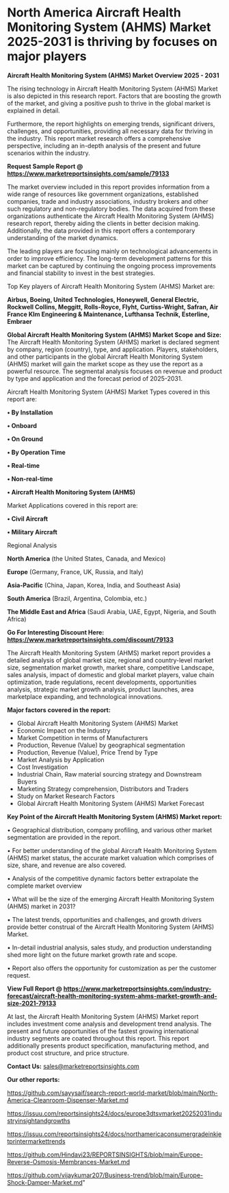 # North America Aircraft Health Monitoring System (AHMS) Market 2025-2031 is thriving by focuses on major players

<Strong> Aircraft Health Monitoring System (AHMS) Market Overview 2025 - 2031</strong>

The rising technology in Aircraft Health Monitoring System (AHMS) Market is also depicted in this research report. Factors that are boosting the growth of the market, and giving a positive push to thrive in the global market is explained in detail.

Furthermore, the report highlights on emerging trends, significant drivers, challenges, and opportunities, providing all necessary data for thriving in the industry. This report market research offers a comprehensive perspective, including an in-depth analysis of the present and future scenarios within the industry.

<strong>Request Sample Report @ <a href=https://www.marketreportsinsights.com/sample/79133>https://www.marketreportsinsights.com/sample/79133</a></strong>

The market overview included in this report provides information from a wide range of resources like government organizations, established companies, trade and industry associations, industry brokers and other such regulatory and non-regulatory bodies. The data acquired from these organizations authenticate the Aircraft Health Monitoring System (AHMS) research report, thereby aiding the clients in better decision making. Additionally, the data provided in this report offers a contemporary understanding of the market dynamics.

The leading players are focusing mainly on technological advancements in order to improve efficiency. The long-term development patterns for this market can be captured by continuing the ongoing process improvements and financial stability to invest in the best strategies.

Top Key players of Aircraft Health Monitoring System (AHMS) Market are:

<strong>Airbus, Boeing, United Technologies, Honeywell, General Electric, Rockwell Collins, Meggitt, Rolls-Royce, Flyht, Curtiss-Wright, Safran, Air France Klm Engineering & Maintenance, Lufthansa Technik, Esterline, Embraer</strong>

<strong><b>Global Aircraft Health Monitoring System (AHMS) Market Scope and Size:</b></strong>
The Aircraft Health Monitoring System (AHMS) market is declared segment by company, region (country), type, and application. Players, stakeholders, and other participants in the global Aircraft Health Monitoring System (AHMS) market will gain the market scope as they use the report as a powerful resource. The segmental analysis focuses on revenue and product by type and application and the forecast period of 2025-2031.

Aircraft Health Monitoring System (AHMS) Market Types covered in this report are:

<strong>• By Installation

• Onboard

• On Ground

• By Operation Time

• Real-time

• Non-real-time

• Aircraft Health Monitoring System (AHMS)</strong>

Market Applications covered in this report are:

<strong>• Civil Aircraft

• Military Aircraft</strong> 

Regional Analysis

<strong>North America</strong> (the United States, Canada, and Mexico)

<strong>Europe</strong> (Germany, France, UK, Russia, and Italy)

<strong>Asia-Pacific</strong> (China, Japan, Korea, India, and Southeast Asia)

<strong>South America</strong> (Brazil, Argentina, Colombia, etc.)

<strong>The Middle East and Africa</strong> (Saudi Arabia, UAE, Egypt, Nigeria, and South Africa)

<strong>Go For Interesting Discount Here: <a href=https://www.marketreportsinsights.com/discount/79133>https://www.marketreportsinsights.com/discount/79133</a></strong>

The Aircraft Health Monitoring System (AHMS) market report provides a detailed analysis of global market size, regional and country-level market size, segmentation market growth, market share, competitive Landscape, sales analysis, impact of domestic and global market players, value chain optimization, trade regulations, recent developments, opportunities analysis, strategic market growth analysis, product launches, area marketplace expanding, and technological innovations.

<strong><b>Major factors covered in the report:</b></strong>
<ul>
  <li>Global Aircraft Health Monitoring System (AHMS) Market </li>
  <li>Economic Impact on the Industry</li>
  <li>Market Competition in terms of Manufacturers</li>
  <li>Production, Revenue (Value) by geographical segmentation</li>
  <li>Production, Revenue (Value), Price Trend by Type</li>
  <li>Market Analysis by Application</li>
  <li>Cost Investigation</li>
  <li>Industrial Chain, Raw material sourcing strategy and Downstream Buyers</li>
  <li>Marketing Strategy comprehension, Distributors and Traders</li>
  <li>Study on Market Research Factors</li>
  <li>Global Aircraft Health Monitoring System (AHMS) Market Forecast</li>
</ul>

<strong><b>Key Point of the Aircraft Health Monitoring System (AHMS) Market report:</b></strong>

• Geographical distribution, company profiling, and various other market segmentation are provided in the report.

• For better understanding of the global Aircraft Health Monitoring System (AHMS) market status, the accurate market valuation which comprises of size, share, and revenue are also covered.

• Analysis of the competitive dynamic factors better extrapolate the complete market overview

• What will be the size of the emerging Aircraft Health Monitoring System (AHMS) market in 2031?

• The latest trends, opportunities and challenges, and growth drivers provide better construal of the Aircraft Health Monitoring System (AHMS) Market.

• In-detail industrial analysis, sales study, and production understanding shed more light on the future market growth rate and scope.

• Report also offers the opportunity for customization as per the customer request.

<strong><b>View Full Report @ <a href=https://www.marketreportsinsights.com/industry-forecast/aircraft-health-monitoring-system-ahms-market-growth-and-size-2021-79133>https://www.marketreportsinsights.com/industry-forecast/aircraft-health-monitoring-system-ahms-market-growth-and-size-2021-79133</a></b></strong>


At last, the Aircraft Health Monitoring System (AHMS) Market report includes investment come analysis and development trend analysis. The present and future opportunities of the fastest growing international industry segments are coated throughout this report. This report additionally presents product specification, manufacturing method, and product cost structure, and price structure.

<strong>Contact Us:</strong>
sales@marketreportsinsights.com

<strong>Our other reports:</strong>

<a href=https://github.com/sayysaif/search-report-world-market/blob/main/North-America-Cleanroom-Dispenser-Market.md>https://github.com/sayysaif/search-report-world-market/blob/main/North-America-Cleanroom-Dispenser-Market.md</a>

<a href=https://issuu.com/reportsinsights24/docs/europe3dtsvmarket20252031industryinsightandgrowths>https://issuu.com/reportsinsights24/docs/europe3dtsvmarket20252031industryinsightandgrowths</a>

<a href=https://issuu.com/reportsinsights24/docs/northamericaconsumergradeinkjetprintermarkettrends>https://issuu.com/reportsinsights24/docs/northamericaconsumergradeinkjetprintermarkettrends</a>

<a href=https://github.com/Hindavi23/REPORTSINSIGHTS/blob/main/Europe-Reverse-Osmosis-Membrances-Market.md>https://github.com/Hindavi23/REPORTSINSIGHTS/blob/main/Europe-Reverse-Osmosis-Membrances-Market.md</a>

<a href=https://github.com/vijaykumar207/Business-trend/blob/main/Europe-Shock-Damper-Market.md>https://github.com/vijaykumar207/Business-trend/blob/main/Europe-Shock-Damper-Market.md</a>"
